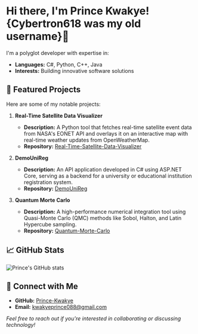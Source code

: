 # Hi there, I'm Prince Kwakye! {Cybertron618 was my old username}👋

I'm a polyglot developer with expertise in:

- **Languages:** C#, Python, C++, Java
- **Interests:** Building innovative software solutions

## 🌟 Featured Projects

Here are some of my notable projects:

1. **Real-Time Satellite Data Visualizer**
   - **Description:** A Python tool that fetches real-time satellite event data from NASA's EONET API and overlays it on an interactive map with real-time weather updates from OpenWeatherMap.
   - **Repository:** [Real-Time-Satellite-Data-Visualizer](https://github.com/Prince-Kwakye/Real-Time-Satellite-Data-Visualizer)

2. **DemoUniReg**
   - **Description:** An API application developed in C# using ASP.NET Core, serving as a backend for a university or educational institution registration system.
   - **Repository:** [DemoUniReg](https://github.com/Prince-Kwakye/DemoUniReg)

3. **Quantum Morte Carlo**
   - **Description:** A high-performance numerical integration tool using Quasi-Monte Carlo (QMC) methods like Sobol, Halton, and Latin Hypercube sampling.
   - **Repository:** [Quantum-Morte-Carlo](https://github.com/Prince-Kwakye/Quantum-Morte-Carlo)

## 📈 GitHub Stats

![Prince's GitHub stats](https://github-readme-stats.vercel.app/api?username=Prince-Kwakye&show_icons=true&theme=radical)

## 🔗 Connect with Me

- **GitHub:** [Prince-Kwakye](https://github.com/Prince-Kwakye)
- **Email:** [kwakyeprince088@gmail.com](mailto:kwakyeprince088@gmail.com)

*Feel free to reach out if you're interested in collaborating or discussing technology!*

<!---
Cybertron618/Cybertron618 is a ✨ special ✨ repository because its `README.md` (this file) appears on your GitHub profile.
You can click the Preview link to take a look at your changes.
--->
